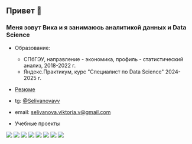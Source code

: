 ## Привет 👋

### Меня зовут Вика и я занимаюсь аналитикой данных и Data Science

* Образование:
  
  * СПбГЭУ, направление - экономика, профиль - статистический анализ, 2018-2022 г.
  * Яндекс.Практикум, курс "Специалист по Data Science" 2024-2025 г.

* [Резюме](https://spb.hh.ru/resume/617d0840ff0cddc6680039ed1f424f6d50464e)  
* tg: [@Selivanovavv](https://t.me/selivanovavv)  
* email: <selivanova.viktoria.v@gmail.com>
* Учебные проекты

![](https://img.shields.io/badge/Python-blue?logo=python&logoColor=white&style=for-the-badge)
![](https://img.shields.io/badge/Numpy-2F4F4F?logo=numpy&logoColor=white&style=for-the-badge)
![](https://img.shields.io/badge/Pandas-778899?logo=pandas&logoColor=white&style=for-the-badge)
![](https://img.shields.io/badge/Matplotlib-white?logo=matplotlib&logoColor=grey&style=for-the-badge)
![](https://img.shields.io/badge/Seaborn-navy?logo=seaborn&logoColor=white&style=for-the-badge)
![](https://img.shields.io/badge/Sklearn-grey?logo=Scikit-learn&logoColor=white&style=for-the-badge)
![](https://img.shields.io/badge/PyTorch-B0E0E6?logo=PyTorch&logoColor=grey&style=for-the-badge)
![](https://img.shields.io/badge/PostgreSQL-6495DE?logo=PostgreSQL&logoColor=white&style=for-the-badge)


<!--
**selivanovaviktoria/selivanovaviktoria** is a ✨ _special_ ✨ repository because its `README.md` (this file) appears on your GitHub profile.

[Резюме](https://spb.hh.ru/resume/617d0840ff0cddc6680039ed1f424f6d50464e)

- 🔭 I’m currently working on ...
- 🌱 I’m currently learning ...
- 👯 I’m looking to collaborate on ...
- 🤔 I’m looking for help with ...
- 💬 Ask me about ...
- 📫 How to reach me: ...
- 😄 Pronouns: ...
- ⚡ Fun fact: ...
-->
